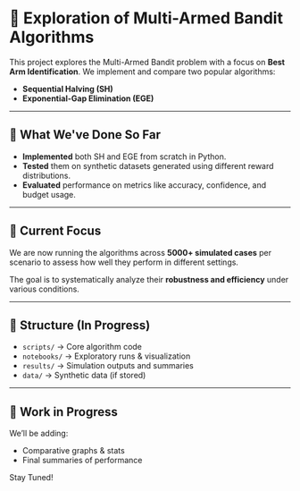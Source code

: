 # 🎯 Exploration of Multi-Armed Bandit Algorithms

This project explores the Multi-Armed Bandit problem with a focus on **Best Arm Identification**. We implement and compare two popular algorithms:

- **Sequential Halving (SH)**
- **Exponential-Gap Elimination (EGE)**

---

## 🧪 What We've Done So Far

- **Implemented** both SH and EGE from scratch in Python.
- **Tested** them on synthetic datasets generated using different reward distributions.
- **Evaluated** performance on metrics like accuracy, confidence, and budget usage.

---

## 🧠 Current Focus

We are now running the algorithms across **5000+ simulated cases** per scenario to assess how well they perform in different settings.

The goal is to systematically analyze their **robustness and efficiency** under various conditions.

---

## 📁 Structure (In Progress)

- `scripts/` → Core algorithm code  
- `notebooks/` → Exploratory runs & visualization  
- `results/` → Simulation outputs and summaries  
- `data/` → Synthetic data (if stored) 

---

## 🚧 Work in Progress

We’ll be adding:
- Comparative graphs & stats
- Final summaries of performance

Stay Tuned!

